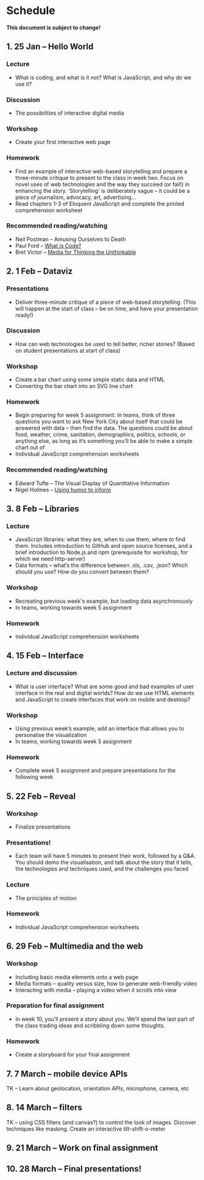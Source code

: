 # Schedule

**This document is subject to change!**

## 1. 25 Jan – Hello World

### Lecture

* What is coding, and what is it not? What is JavaScript, and why do we use it?

### Discussion

* The possibilities of interactive digital media

### Workshop

* Create your first interactive web page

### Homework

* Find an example of interactive web-based storytelling and prepare a three-minute critique to present to the class in week two. Focus on novel uses of web technologies and the way they succeed (or fail!) in enhancing the story. ‘Storytelling’ is deliberately vague – it could be a piece of journalism, advocacy, art, advertising...
* Read chapters 1-3 of Eloquent JavaScript and complete the printed comprehension worksheet

### Recommended reading/watching

* Neil Postman – Amusing Ourselves to Death
* Paul Ford – [What is Code?](http://www.bloomberg.com/graphics/2015-paul-ford-what-is-code/)
* Bret Victor – [Media for Thinking the Unthinkable](http://worrydream.com/MediaForThinkingTheUnthinkable/)


## 2. 1 Feb – Dataviz

### Presentations

* Deliver three-minute critique of a piece of web-based storytelling. (This will happen at the start of class – be on time, and have your presentation ready!)

### Discussion

* How can web technologies be used to tell better, richer stories? (Based on student presentations at start of class)

### Workshop

* Create a bar chart using some simple static data and HTML
* Converting the bar chart into an SVG line chart

### Homework

* Begin preparing for week 5 assignment: In teams, think of three questions you want to ask New York City about itself that could be answered with data – then find the data. The questions could be about food, weather, crime, sanitation, demographics, politics, schools, or anything else, as long as it’s something you’ll be able to make a simple chart out of
* Individual JavaScript comprehension worksheets

### Recommended reading/watching

* Edward Tufte – The Visual Display of Quantitative Information
* Nigel Holmes – [Using humor to inform](https://www.youtube.com/watch?v=WB7DCEayj3w)


## 3. 8 Feb – Libraries

### Lecture

* JavaScript libraries: what they are, when to use them, where to find them. Includes introduction to GitHub and open source licenses, and a brief introduction to Node.js and npm (prerequisite for workshop, for which we need http-server)
* Data formats – what’s the difference between .xls, .csv, .json? Which should you use? How do you convert between them?

### Workshop

* Recreating previous week's example, but loading data asynchronously
* In teams, working towards week 5 assignment

### Homework

* Individual JavaScript comprehension worksheets


## 4. 15 Feb – Interface

### Lecture and discussion

* What is user interface? What are some good and bad examples of user interface in the real and digital worlds? How do we use HTML elements and JavaScript to create interfaces that work on mobile and desktop?

### Workshop

* Using previous week’s example, add an interface that allows you to personalise the visualization
* In teams, working towards week 5 assignment

### Homework

* Complete week 5 assignment and prepare presentations for the following week


## 5. 22 Feb – Reveal

### Workshop

* Finalize presentations

### Presentations!

* Each team will have 5 minutes to present their work, followed by a Q&A. You should demo the visualisation, and talk about the story that it tells, the technologies and techniques used, and the challenges you faced

### Lecture

* The principles of motion

### Homework

* Individual JavaScript comprehension worksheets


## 6. 29 Feb – Multimedia and the web

### Workshop

* Including basic media elements onto a web page
* Media formats – quality versus size, how to generate web-friendly video
* Interacting with media – playing a video when it scrolls into view

### Preparation for final assignment

* In week 10, you’ll present a story about you. We’ll spend the last part of the class trading ideas and scribbling down some thoughts.

### Homework

* Create a storyboard for your final assignment

## 7. 7 March – mobile device APIs

TK – Learn about geolocation, orientation APIs, microphone, camera, etc

## 8. 14 March – filters

TK – using CSS filters (and canvas?) to control the look of images. Discover techniques like masking. Create an interactive tilt-shift-o-meter

## 9. 21 March – Work on final assignment


## 10. 28 March – Final presentations!

